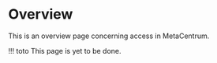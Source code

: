 # Overview

This is an overview page concerning access in MetaCentrum.

!!! toto
    This page is yet to be done.
